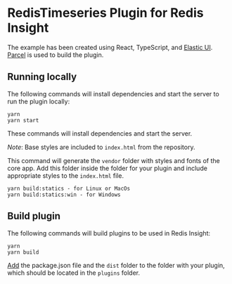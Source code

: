 # RedisTimeseries Plugin for Redis Insight

The example has been created using React, TypeScript, and [Elastic UI](https://elastic.github.io/eui/#/).
[Parcel](https://parceljs.org/) is used to build the plugin.

## Running locally

The following commands will install dependencies and start the server to run the plugin locally:

```
yarn
yarn start
```

These commands will install dependencies and start the server.

_Note_: Base styles are included to `index.html` from the repository.

This command will generate the `vendor` folder with styles and fonts of the core app. Add this folder
inside the folder for your plugin and include appropriate styles to the `index.html` file.

```
yarn build:statics - for Linux or MacOs
yarn build:statics:win - for Windows
```

## Build plugin

The following commands will build plugins to be used in Redis Insight:

```
yarn
yarn build
```

[Add](../../../../../docs/plugins/installation.md) the package.json file and the
`dist` folder to the folder with your plugin, which should be located in the `plugins` folder.
